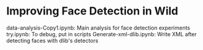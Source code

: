 # Improving Face Detection in Wild

data-analysis-Copy1.ipynb:  Main analysis for face detection experiments
try.ipynb: To debug, put in scripts
Generate-xml-dlib.ipynb: Write XML after detecting faces with dlib's detectors

